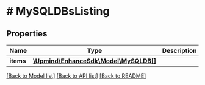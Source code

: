 # # MySQLDBsListing

## Properties

Name | Type | Description | Notes
------------ | ------------- | ------------- | -------------
**items** | [**\Upmind\EnhanceSdk\Model\MySQLDB[]**](MySQLDB.md) |  |

[[Back to Model list]](../../README.md#models) [[Back to API list]](../../README.md#endpoints) [[Back to README]](../../README.md)

